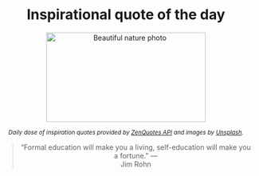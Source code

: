 
<div align="center">

# Inspirational quote of the day

<img src="./data/photo.jpeg" alt="Beautiful nature photo" width="320" height="180">

<sub><i>Daily dose of inspiration quotes provided by [ZenQuotes API](https://zenquotes.io/) and images by [Unsplash](https://unsplash.com/).</i></sub>


<blockquote>&ldquo;Formal education will make you a living, self-education will make you a fortune.&rdquo; &mdash; <footer>Jim Rohn</footer></blockquote>

</div>
